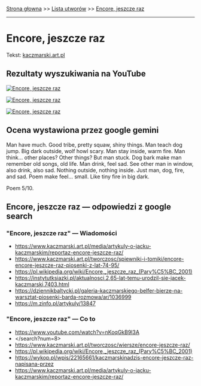 [Strona głowna](../index.md) >> [Lista utworów](../list.md) >> [Encore, jeszcze raz](147.md)

---

# Encore, jeszcze raz

Tekst: [kaczmarski.art.pl](https://www.kaczmarski.art.pl/tworczosc/wiersze/encore-jeszcze-raz/)

## Rezultaty wyszukiwania na YouTube

[![Encore, jeszcze raz](http://img.youtube.com/vi/nKoqGkB9l3A/0.jpg)](https://www.youtube.com/watch?v=nKoqGkB9l3A "Kaczmarski - Encore, jeszcze raz - YouTube")

[![Encore, jeszcze raz](http://img.youtube.com/vi/DWen1RW5b_g/0.jpg)](https://www.youtube.com/watch?v=DWen1RW5b_g "Jacek Kaczmarski - Encore, jeszcze raz Live '90 - YouTube")

[![Encore, jeszcze raz](http://img.youtube.com/vi/GQGymatU9Ww/0.jpg)](https://www.youtube.com/watch?v=GQGymatU9Ww "Siedem grzechów głównych - YouTube")

## Ocena wystawiona przez google gemini

Man have much. Good tribe, pretty squaw, shiny things. Man teach dog jump. Big dark outside, wolf howl scary. Man stay inside, warm fire. Man think... other places? Other things? But man stuck. Dog bark make man remember old songs, old life. Man drink, feel sad. See other man in window, also drink, also sad. Nothing outside, nothing inside. Just man, dog, fire, and sad. Poem make feel... small. Like tiny fire in big dark.

Poem 5/10.


## Encore, jeszcze raz — odpowiedzi z google search

### "Encore, jeszcze raz" — Wiadomości

 - <https://www.kaczmarski.art.pl/media/artykuly-o-jacku-kaczmarskim/reportaz-encore-jeszcze-raz/>
 - <https://www.kaczmarski.art.pl/tworczosc/spiewniki-i-tomiki/encore-encore-jeszcze-raz-piosenki-z-lat-74-95/>
 - <https://pl.wikipedia.org/wiki/Encore,_jeszcze_raz_(Pary%C5%BC_2001)>
 - <https://instytutksiazki.pl/aktualnosci,2,65-lat-temu-urodzil-sie-jacek-kaczmarski,7403.html>
 - <https://dziennikbaltycki.pl/galeria-kaczmarskiego-belfer-bierze-na-warsztat-piosenki-barda-rozmowa/ar/1036999>
 - <https://m.zinfo.pl/artykuly/13847>

### "Encore, jeszcze raz" — Co to

 - <https://www.youtube.com/watch?v=nKoqGkB9l3A>
 - </search?num=8>
 - <https://www.kaczmarski.art.pl/tworczosc/wiersze/encore-jeszcze-raz/>
 - <https://pl.wikipedia.org/wiki/Encore,_jeszcze_raz_(Pary%C5%BC_2001)>
 - <https://wykop.pl/wpis/22165661/kaczmarskinadzis-encore-jeszcze-raz-napisana-przez>
 - <https://www.kaczmarski.art.pl/media/artykuly-o-jacku-kaczmarskim/reportaz-encore-jeszcze-raz/>


